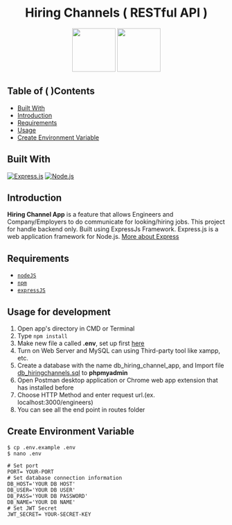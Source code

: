 <h1 align="center">Hiring Channels ( RESTful API )</h1>
<p align="center">
  <img height="100" src="https://upload.wikimedia.org/wikipedia/commons/thumb/d/d9/Node.js_logo.svg/590px-Node.js_logo.svg.png"/>
  <img height="100" src="https://cdn-images-1.medium.com/fit/t/1600/480/1*Ahl24GrglQHwFcp5-_B36Q.png"/>
</p>

## Table of  ( )Contents

- [Built With](#built-with)
- [Introduction](#introduction)
- [Requirements](#requirements)
- [Usage](#usage-for-development)
- [Create Environment Variable](#create-environment-variable)

## Built With

[![Express.js](https://img.shields.io/badge/Express.js-4.x-orange.svg?style=rounded-square)](https://expressjs.com/en/starter/installing.html)
[![Node.js](https://img.shields.io/badge/Node.js-v.13.3.0-green.svg?style=rounded-square)](https://nodejs.org/)

## Introduction

<b>Hiring Channel App</b> is a feature that allows Engineers and Company/Employers to do communicate for looking/hiring jobs. This project for handle backend only. Built using ExpressJs Framework.
Express.js is a web application framework for Node.js. [More about Express](https://en.wikipedia.org/wiki/Express.js)

## Requirements

- [`nodeJS`](https://nodejs.org/en/download/)
- [`npm`](https://www.npmjs.com/get-npm)
- [`expressJS`](https://github.com/expressjs/)

## Usage for development

1. Open app's directory in CMD or Terminal
2. Type `npm install`
3. Make new file a called **.env**, set up first [here](#create-environment-variable)
4. Turn on Web Server and MySQL can using Third-party tool like xampp, etc.
5. Create a database with the name db_hiring_channel_app, and Import file [db_hiringchannels.sql](db_hiringchannels.sql) to **phpmyadmin**
6. Open Postman desktop application or Chrome web app extension that has installed before
7. Choose HTTP Method and enter request url.(ex. localhost:3000/engineers)
8. You can see all the end point in routes folder

## Create Environment Variable

```
$ cp .env.example .env
$ nano .env
```

```
# Set port
PORT= YOUR-PORT
# Set database connection information
DB_HOST='YOUR DB HOST'
DB_USER='YOUR DB USER'
DB_PASS='YOUR DB PASSWORD'
DB_NAME='YOUR DB NAME'
# Set JWT Secret
JWT_SECRET= YOUR-SECRET-KEY
```

